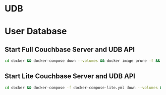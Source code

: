 # UDB

# User Database

## Start Full Couchbase Server and UDB API
```bash
cd docker && docker-compose down --volumes && docker image prune -f && docker-compose up --build
```

## Start Lite Couchbase Server and UDB API
```bash
cd docker && docker-compose -f docker-compose-lite.yml down --volumes && docker image prune -f && docker-compose -f docker-compose-lite.yml up --build
```
